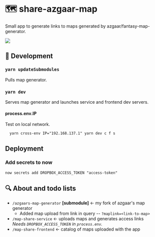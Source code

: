 # 🗺️ share-azgaar-map

Small app to generate links to maps generated by azgaar/fantasy-map-generator.

![](https://user-images.githubusercontent.com/15332326/47097431-afd4f600-d231-11e8-99ef-a92c0705cef3.gif)

## 🔌 Development

### `yarn updateSubmodules`

Pulls map generator.

### `yarn dev`

Serves map generator and launches service and frontend dev servers.

#### process.env.IP

Test on local network.

```
  yarn cross-env IP="192.168.137.1" yarn dev c f s
```

## Deployment

### Add secrets to now

```
now secrets add DROPBOX_ACCESS_TOKEN "access-token"
```

## 🔍 About and todo lists

- `/azgaars-map-generator` **[submodule]** <- my fork of azgaar's map generator
  - Added map upload from link in query -- `?maplink=<link-to-map>`
- `/map-share-service` <- uploads maps and generates access links \
   _Needs `DROPBOX_ACCESS_TOKEN` in `process.env`._
- `/map-share-frontend` <- catalog of maps uploaded with the app
